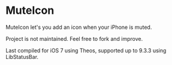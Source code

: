 # MuteIcon
MuteIcon let's you add an icon when your iPhone is muted.

Project is not maintained. Feel free to fork and improve.

Last compiled for iOS 7 using Theos, supported up to 9.3.3 using LibStatusBar.
